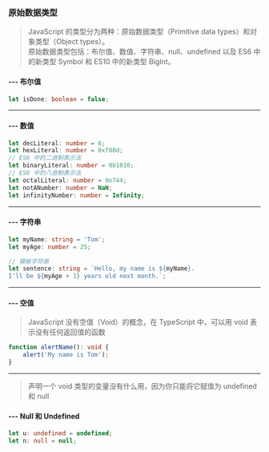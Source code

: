 ### 原始数据类型
> JavaScript 的类型分为两种：原始数据类型（Primitive data types）和对象类型（Object types）。\
> 原始数据类型包括：布尔值、数值、字符串、null、undefined 以及 ES6 中的新类型 Symbol 和 ES10 中的新类型 BigInt。
#### --- 布尔值
```typescript
let isDone: boolean = false;
```
---
#### --- 数值
```typescript
let decLiteral: number = 6;
let hexLiteral: number = 0xf00d;
// ES6 中的二进制表示法
let binaryLiteral: number = 0b1010;
// ES6 中的八进制表示法
let octalLiteral: number = 0o744;
let notANumber: number = NaN;
let infinityNumber: number = Infinity;
```
---
#### --- 字符串
```typescript
let myName: string = 'Tom';
let myAge: number = 25;

// 模板字符串
let sentence: string = `Hello, my name is ${myName}.
I'll be ${myAge + 1} years old next month.`;
```
---
#### --- 空值
> JavaScript 没有空值（Void）的概念，在 TypeScript 中，可以用 void 表示没有任何返回值的函数
```typescript
function alertName(): void {
    alert('My name is Tom');
}
```
---
> 声明一个 void 类型的变量没有什么用，因为你只能将它赋值为 undefined 和 null
#### --- Null 和 Undefined
```typescript
let u: undefined = undefined;
let n: null = null;
```
